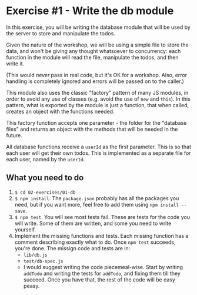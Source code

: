 # Exercise #1 - Write the db module
In this exercise, you will be writing the database module that will be used
by the server to store and manipulate the todos.

Given the nature of the workshop, we will be using a simple file to store the
data, and won't be giving any thought whatsoever to concurrency: 
each function in the module will read the file, manipulate the todos,
and then write it.

(This would _never_ pass in real code, but it's OK for a
workshop. Also, error handling is completely ignored and errors will be passed
on to the caller.)

This module also uses the classic "factory" pattern of many JS modules,
in order to avoid any use of classes (e.g. avoid the use of `new` and `this`).
In this pattern, what is exported by the module is just a function,
that when called, creates an object with the functions needed.

This factory function accepts one parameter - the folder for the "database
files" and returns an object with the methods that will be needed 
in the future.

All database functions receive a `userId` as the first parameter. This is 
so that each user will get their own todos. This is implemented as a separate
file for each user, named by the `userId`.

## What you need to do
1. `$ cd 02-exercises/01-db`
1. `$ npm install`. The `package.json` probably has all the packages you need,
   but if you want more, feel free to add them using `npm install --save`.
1. `$ npm test`. You will see most tests fail. 
   These are tests for the code you will write. Some of them
   are written, and some you need to write yourself. 
1. Implement the missing functions and tests. Each missing function has a comment
   describing exactly what to do. Once `npm test` succeeds, you're done.
   The missign code and tests are in:
   * `lib/db.js`
   * `test/db-spec.js`
   * I would suggest writing the code piecemeal-wise. Start by writing `addTodo`
     and writing the tests for `addTodo`, and fixing them till they succeed. 
     Once you have that, the rest of the code will be easy peasy.   

